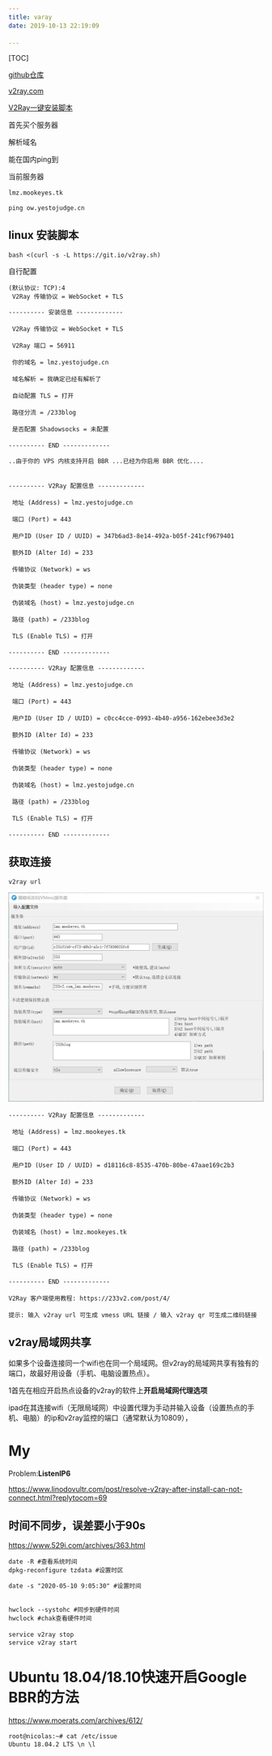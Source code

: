 ```yaml
---
title: varay
date: 2019-10-13 22:19:09

---
```

[TOC]

[github仓库](https://github.com/v2ray/manual)

[v2ray.com](https://www.v2ray.com/)

[V2Ray一键安装脚本]([https://github.com/233boy/v2ray/wiki/V2Ray%E4%B8%80%E9%94%AE%E5%AE%89%E8%A3%85%E8%84%9A%E6%9C%AC](https://github.com/233boy/v2ray/wiki/V2Ray一键安装脚本))

首先买个服务器

解析域名

能在国内ping到

当前服务器

```
lmz.mookeyes.tk
```

```
ping ow.yestojudge.cn
```



## linux 安装脚本

```shell
bash <(curl -s -L https://git.io/v2ray.sh)
```

自行配置

```
(默认协议: TCP):4
 V2Ray 传输协议 = WebSocket + TLS
```

```
---------- 安装信息 -------------

 V2Ray 传输协议 = WebSocket + TLS

 V2Ray 端口 = 56911

 你的域名 = lmz.yestojudge.cn

 域名解析 = 我确定已经有解析了

 自动配置 TLS = 打开

 路径分流 = /233blog

 是否配置 Shadowsocks = 未配置

---------- END -------------

```

```
..由于你的 VPS 内核支持开启 BBR ...已经为你启用 BBR 优化....


---------- V2Ray 配置信息 -------------

 地址 (Address) = lmz.yestojudge.cn

 端口 (Port) = 443

 用户ID (User ID / UUID) = 347b6ad3-8e14-492a-b05f-241cf9679401

 额外ID (Alter Id) = 233

 传输协议 (Network) = ws

 伪装类型 (header type) = none

 伪装域名 (host) = lmz.yestojudge.cn

 路径 (path) = /233blog

 TLS (Enable TLS) = 打开

---------- END -------------
```



```shell
---------- V2Ray 配置信息 -------------

 地址 (Address) = lmz.yestojudge.cn

 端口 (Port) = 443

 用户ID (User ID / UUID) = c0cc4cce-0993-4b40-a956-162ebee3d3e2

 额外ID (Alter Id) = 233

 传输协议 (Network) = ws

 伪装类型 (header type) = none

 伪装域名 (host) = lmz.yestojudge.cn

 路径 (path) = /233blog

 TLS (Enable TLS) = 打开

---------- END -------------
```



## 获取连接

```
v2ray url
```

![1578966290726](v2ray/1578966290726.png)



```
---------- V2Ray 配置信息 -------------

 地址 (Address) = lmz.mookeyes.tk

 端口 (Port) = 443

 用户ID (User ID / UUID) = d18116c8-8535-470b-80be-47aae169c2b3

 额外ID (Alter Id) = 233

 传输协议 (Network) = ws

 伪装类型 (header type) = none

 伪装域名 (host) = lmz.mookeyes.tk

 路径 (path) = /233blog

 TLS (Enable TLS) = 打开

---------- END -------------

V2Ray 客户端使用教程: https://233v2.com/post/4/

提示: 输入 v2ray url 可生成 vmess URL 链接 / 输入 v2ray qr 可生成二维码链接
```

## v2ray局域网共享

如果多个设备连接同一个wifi也在同一个局域网。但v2ray的局域网共享有独有的端口，故最好用设备（手机、电脑设置热点）。

1首先在相应开启热点设备的v2ray的软件上**开启局域网代理选项**

ipad在其连接wifi（无限局域网）中设置代理为手动并输入设备（设置热点的手机、电脑）的ip和v2ray监控的端口（通常默认为10809），

# My

Problem:**ListenIP6**

https://www.linodovultr.com/post/resolve-v2ray-after-install-can-not-connect.html?replytocom=69

## 时间不同步，误差要小于90s

https://www.529i.com/archives/363.html

```shell
date -R #查看系统时间
dpkg-reconfigure tzdata #设置时区
```

```shell
date -s "2020-05-10 9:05:30" #设置时间
```

```

hwclock --systohc #同步到硬件时间
hwclock #chak查看硬件时间

service v2ray stop
service v2ray start
```

# Ubuntu 18.04/18.10快速开启Google BBR的方法

https://www.moerats.com/archives/612/

```shell
root@nicolas:~# cat /etc/issue
Ubuntu 18.04.2 LTS \n \l
```

